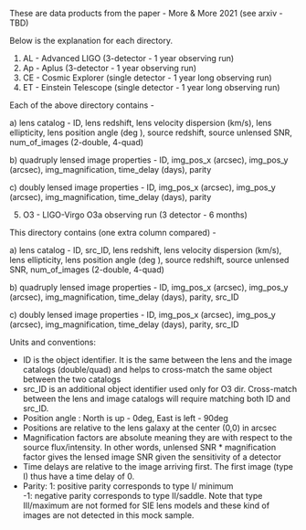 These are data products from the paper - More & More 2021 (see arxiv - TBD)

Below is the explanation for each directory.


1. AL - Advanced LIGO (3-detector - 1 year observing run)
2. Ap - Aplus (3-detector - 1 year observing run)
3. CE - Cosmic Explorer (single detector - 1 year long observing run)
4. ET - Einstein Telescope  (single detector - 1 year long observing run)

Each of the above directory contains -

a) lens catalog - ID, lens redshift, lens velocity dispersion (km/s), lens ellipticity, lens position angle (deg ), source redshift, source unlensed SNR, num_of_images (2-double, 4-quad) 

b) quadruply lensed image properties - ID, img_pos_x (arcsec), img_pos_y (arcsec), img_magnification, time_delay (days), parity 

c) doubly lensed image properties - ID, img_pos_x (arcsec), img_pos_y (arcsec), img_magnification, time_delay (days), parity 


5. O3 - LIGO-Virgo O3a observing run (3 detector - 6 months)

This directory contains (one extra column compared) -

a) lens catalog - ID, src_ID, lens redshift, lens velocity dispersion (km/s), lens ellipticity, lens position angle (deg ), source redshift, source unlensed SNR, num_of_images (2-double, 4-quad)  

b) quadruply lensed image properties - ID, img_pos_x (arcsec), img_pos_y (arcsec), img_magnification, time_delay (days), parity, src_ID 

c) doubly lensed image properties - ID, img_pos_x (arcsec), img_pos_y (arcsec), img_magnification, time_delay (days), parity, src_ID



Units and conventions:
* ID is the object identifier. It is the same between the lens and the image catalogs (double/quad) and helps to cross-match the same object between the two catalogs
* src_ID is an additional object identifier used only for O3 dir. Cross-match between the lens and image catalogs will require matching both ID and src_ID.
* Position angle : North is up - 0deg, East is left - 90deg
* Positions are relative to the lens galaxy at the center (0,0) in arcsec
* Magnification factors are absolute meaning they are with respect to the source flux/intensity. In other words, unlensed SNR * magnification factor gives the lensed image SNR given the sensitivity of a detector
* Time delays are relative to the image arriving first. The first image (type I) thus have a time delay of 0. 
* Parity: 1: positive parity corresponds to type I/ minimum  
  -1: negative parity corresponds to type II/saddle.
Note that type III/maximum are not formed for SIE lens models and these kind of images are not detected in this mock sample.

